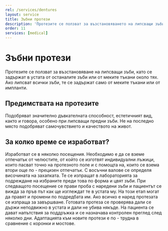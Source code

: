 ```yaml
---
rel: /services/dentures
layout: service
title: Зъбни протези
description: 'Протезите се ползват за възстановяването на липсващи зъби, като се задържат в устата от останалите зъби или от меките тъкани около тях. Ако липсват всички зъби, те се задържат само от меките тъкани или от импланти. Предимствата на протезите са, че подобряват значително дъвкателната способност, естетичния вид, както и гласовото възпроизвеждане, особено при липсващи предни зъби.'
order: 11
services: [medical]
---
```

# Зъбни протези

Протезите се ползват за възстановяване на липсващи зъби, като се задържат в устата от останалите зъби или от меките тъкани около тях. Ако липсват всички зъби, те се задържат само от меките тъкани или от импланти.

## Предимствата на протезите
Подобряват значително дъвкателната способност, естетичният вид, както и говора, особено при липсващи предни зъби. Не на последно място подобряват самочувствието и качеството на живот.

## За колко време се изработват?

Изработват се в няколко посещения. Необходимо е да се вземе отпечатък от челюстите, от който се изготвят индивидуални лъжици, които пасват точно на протезното поле и с помощта на, които се взема втори още по - прецизен отпечатък. С восъчни валове се определя височината на захапката. Те се изпращат в лабораторията за подреждане на избраните преди това по форма и цвят зъби. При следващото посещение се прави проба с наредени зъби и пациентът се вижда за пръв път как ще изглеждат те в устата му. На този етап могат да правят и промени по подредбата им. Ако всичко е наред протезата се изпраща за завършване. Готовата протеза се проверява дали се държи неподвижно в устата и дали не убива някъде. На пациента се дават напътствия за поддръжка и се назначава контролен преглед след няколко дни. Адаптацията към новите протези е по - трудна в сравнение с коронки и мостове.